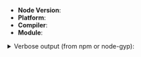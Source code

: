 <!--
Thank you for reporting an issue. The more information you can give us, the
better the chance we can fix your problem.

This issue tracker is for issues with node-gyp,
if you have an issue installing a specific module, please file an issue on
that module's issue tracker (`npm issues modulename`).
-->

* **Node Version**: <!-- `node -v` and `npm -v` -->
* **Platform**: <!-- `uname -a` (UNIX), or `systeminfo | findstr /B /C:"OS Name" /C:"OS Version" /C:"System Type"` (Windows) -->
* **Compiler**: <!-- `cc -v` (UNIX) or `msbuild /version & cl` (Windows) -->
* **Module**: <!-- what you tried to build/install -->

<details><summary>Verbose output (from npm or node-gyp):</summary>

```
Paste your log here, between the backticks. It can be:
  - npm --verbose output,
  - or contents of npm-debug.log,
  - or output of node-gyp rebuild --verbose.
```

</details>

<!-- Any further details -->
